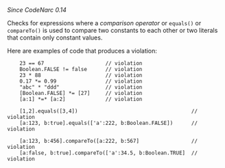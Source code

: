 *Since CodeNarc 0.14*

Checks for expressions where a *comparison operator* or `equals()` or
`compareTo()` is used to compare two constants to each other or two
literals that contain only constant values.

Here are examples of code that produces a violation:

        23 == 67                    // violation
        Boolean.FALSE != false      // violation
        23 * 88                     // violation
        0.17 *= 0.99                // violation
        "abc" * "ddd"               // violation
        [Boolean.FALSE] *= [27]     // violation
        [a:1] *=* [a:2]             // violation

        [1,2].equals([3,4])                                     // violation
        [a:123, b:true].equals(['a':222, b:Boolean.FALSE])      // violation

        [a:123, b:456].compareTo([a:222, b:567]                 // violation
        [a:false, b:true].compareTo(['a':34.5, b:Boolean.TRUE]  // violation
